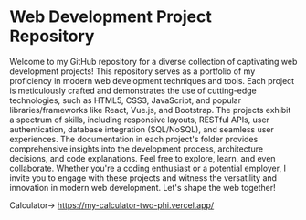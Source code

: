 # Web Development Project Repository

Welcome to my GitHub repository for a diverse collection of captivating web development projects! This repository serves as a portfolio of my proficiency in modern web development techniques and tools. Each project is meticulously crafted and demonstrates the use of cutting-edge technologies, such as HTML5, CSS3, JavaScript, and popular libraries/frameworks like React, Vue.js, and Bootstrap. The projects exhibit a spectrum of skills, including responsive layouts, RESTful APIs, user authentication, database integration (SQL/NoSQL), and seamless user experiences. The documentation in each project's folder provides comprehensive insights into the development process, architecture decisions, and code explanations. Feel free to explore, learn, and even collaborate. Whether you're a coding enthusiast or a potential employer, I invite you to engage with these projects and witness the versatility and innovation in modern web development. Let's shape the web together!

Calculator-> https://my-calculator-two-phi.vercel.app/
